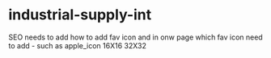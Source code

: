 # industrial-supply-int
SEO needs to add
how to add fav icon and in onw page which fav icon need to add - such as apple_icon 16X16 32X32
